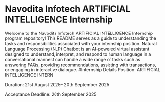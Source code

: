 # Navodita Infotech ARTIFICIAL INTELLIGENCE Internship
Welcome to the Navodita Infotech ARTIFICIAL INTELLIGENCE Internship program repository! This README serves as a guide to understanding the tasks and responsibilities associated with your internship position.
Natural Language Processing (NLP) Chatbot is an AI-powered virtual assistant designed to understand, interpret, and respond to human language in a conversational manner.t can handle a wide range of tasks such as answering FAQs, providing recommendations, assisting with transactions, or engaging in interactive dialogue.
#Internship Details
Position: ARTIFICIAL INTELLIGENCE INTERN 

Duration: 21st August 2025– 20th September 2025

Acceptance Deadline: 20th September 2025
